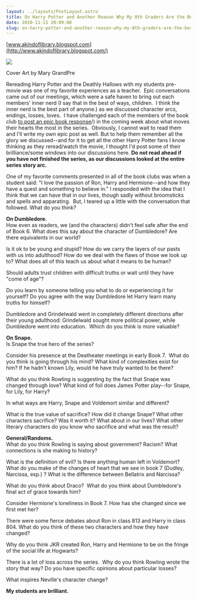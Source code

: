 ```yaml
---
layout: ../layouts/PostLayout.astro
title: On Harry Potter and Another Reason Why My 8th Graders Are the Best. Seriously.
date: 2010-11-21 20:09:00
slug: on-harry-potter-and-another-reason-why-my-8th-graders-are-the-best-seriously
---
```


[www.akindoflibrary.blogspot.com](http://www.akindoflibrary.blogspot.com/)  

[![](http://bothhands.mu.nu/archives/HP7%20Cover.gif)](http://bothhands.mu.nu/archives/HP7%20Cover.gif)

Cover Art by Mary GrandPre

  
  
  
  
  
  
  
  
  
  
  
Rereading Harry Potter and the Deathly Hallows with my students pre-movie was one of my favorite experiences as a teacher.  Epic conversations came out of our meetings, which were a safe haven to bring out each members' inner nerd (I say that in the best of ways, children.  I think the inner nerd is the best part of anyone.) as we discussed character arcs, endings, losses, loves.  I have challenged each of the members of the book club [to post an epic book response](http://www.room116ela.blogspot.com)/) in the coming week about what moves their hearts the most in the series.  Obviously, I cannot wait to read them and I'll write my own epic post as well. But to help them remember all the glory we discussed--and for it to get all the other Harry Potter fans I know thinking as they reread/watch the movie, I thought I'd post some of their brilliance/some windows into our discussions here. **Do not read ahead if you have not finished the series, as our discussions looked at the entire series story arc.**   
  
One of my favorite comments presented in all of the book clubs was when a student said: "I love the passion of Ron, Harry and Hermione--and how they have a quest and something to believe in." I responded with the idea that I think that we can have that in our lives, though sadly without broomsticks and spells and apparating.  But, I teared up a little with the conversation that followed. What do you think?  
  
**On Dumbledore.**  
How even as readers, we (and the characters) didn't feel safe after the end of Book 6. What does this say about the character of Dumbledore? Are there equivalents in our world?  
  
Is it ok to be young and stupid? How do we carry the layers of our pasts with us into adulthood? How do we deal with the flaws of those we look up to? What does all of this teach us about what it means to be human?  
  
Should adults trust children with difficult truths or wait until they have "come of age"?  
  
Do you learn by someone telling you what to do or experiencing it for yourself? Do you agree with the way Dumbledore let Harry learn many truths for himself?  
  
Dumbledore and Grindelwald went in completely different directions after their young adulthood: Grindelwald sought more political power, while Dumbledore went into education.  Which do you think is more valuable?  
  
**On Snape.**  
Is Snape the true hero of the series?  
  
Consider his presence at the Deatheater meetings in early Book 7.  What do you think is going through his mind? What kind of complexities exist for him? If he hadn't known Lily, would he have truly wanted to be there?  
  
What do you think Rowling is suggesting by the fact that Snape was changed through love? What kind of foil does James Potter play--for Snape, for Lily, for Harry?  
  
In what ways are Harry, Snape and Voldemort similar and different?  
  
What is the true value of sacrifice? How did it change Snape? What other characters sacrifice? Was it worth it? What about in our lives? What other literary characters do you know who sacrifice and what was the result?  
  
**General/Randoms.**   
What do you think Rowling is saying about government? Racism? What connections is she making to history?  
  
What is the definition of evil? Is there anything human left in Voldemort? What do you make of the changes of heart that we see in book 7 (Dudley, Narcissa, esp.) ? What is the difference between Bellatrix and Narcissa?  
  
What do you think about Draco?  What do you think about Dumbledore's final act of grace towards him?  
  
Consider Hermione's loneliness in Book 7. How has she changed since we first met her?  
  
There were some fierce debates about Ron in class 813 and Harry in class 804. What do you think of these two characters and how they have changed?  
  
Why do you think JKR created Ron, Harry and Hermione to be on the fringe of the social life at Hogwarts?  
  
There is a lot of loss across the series.  Why do you think Rowling wrote the story that way? Do you have specific opinions about particular losses?  
  
What inspires Neville's character change?  
  
**My students are brilliant.**